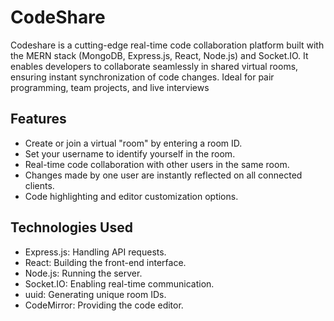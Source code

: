 # CodeShare
Codeshare is a cutting-edge real-time code collaboration platform built with the MERN stack (MongoDB, Express.js, React, Node.js) and Socket.IO. It enables developers to collaborate seamlessly in shared virtual rooms, ensuring instant synchronization of code changes. Ideal for pair programming, team projects, and live interviews

## Features

- Create or join a virtual "room" by entering a room ID.
- Set your username to identify yourself in the room.
- Real-time code collaboration with other users in the same room.
- Changes made by one user are instantly reflected on all connected clients.
- Code highlighting and editor customization options.

## Technologies Used

- Express.js: Handling API requests.
- React: Building the front-end interface.
- Node.js: Running the server.
- Socket.IO: Enabling real-time communication.
- uuid: Generating unique room IDs.
- CodeMirror: Providing the code editor.
